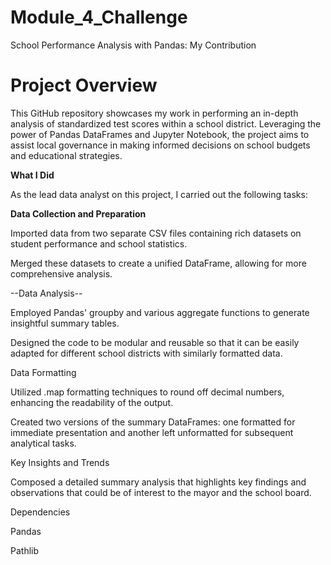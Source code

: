 # Module_4_Challenge

School Performance Analysis with Pandas: My Contribution

# Project Overview

This GitHub repository showcases my work in performing an in-depth analysis of standardized test scores within a school district. Leveraging the power of Pandas DataFrames and Jupyter Notebook, the project aims to assist local governance in making informed decisions on school budgets and educational strategies.

**What I Did**

As the lead data analyst on this project, I carried out the following tasks:

**Data Collection and Preparation**

Imported data from two separate CSV files containing rich datasets on student performance and school statistics.

Merged these datasets to create a unified DataFrame, allowing for more comprehensive analysis.

--Data Analysis--

Employed Pandas' groupby and various aggregate functions to generate insightful summary tables.

Designed the code to be modular and reusable so that it can be easily adapted for different school districts with similarly formatted data.

Data Formatting

Utilized .map formatting techniques to round off decimal numbers, enhancing the readability of the output.

Created two versions of the summary DataFrames: one formatted for immediate presentation and another left unformatted for subsequent analytical tasks.

Key Insights and Trends

Composed a detailed summary analysis that highlights key findings and observations that could be of interest to the mayor and the school board.

Dependencies

Pandas

Pathlib
